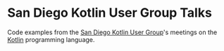 # San Diego Kotlin User Group Talks

Code examples from the [San Diego Kotlin User Group](https://www.meetup.com/sd-kotlin/events/nlxltpyxjbjb/)'s meetings on the  [Kotlin](http://kotlinlang.org/) programming language.
